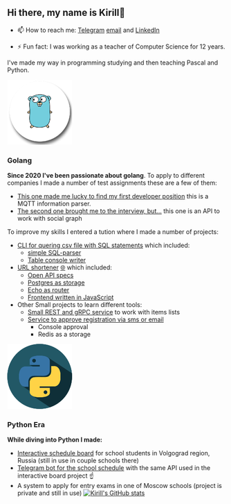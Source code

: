 ## Hi there, my name is Kirill👋

- 📫 How to reach me: [Telegram](https://t.me/xfiendx4life) [email](mailto:xfiendx4life@gmail.com) and [LinkedIn](https://www.linkedin.com/in/xfiendx4life/)
<!-- - 😄 Pronouns: ... -->
- ⚡ Fun fact: I was working as a teacher of Computer Science for 12 years.

I've made my way in programming studying and then teaching Pascal and Python.

![pnegg.png](./go.png)
### Golang
__Since 2020 I've been passionate about golang__.
To apply to different companies I made a number of test assignments these are a few of them:
* [This one made me lucky to find my first developer position](https://github.com/xfiendx4life/pony_test) this is a MQTT information parser.
* [The second one brought me to the interview, but...](https://github.com/xfiendx4life/media_tel_test) this one is an API to work with social graph

To improve my skills I entered a tution where I made a number of projects:
* [CLI for quering csv file with SQL statements](https://github.com/xfiendx4life/gb_go_best_final) which included:
  *  [simple SQL-parser](https://github.com/xfiendx4life/gb_go_best_final/blob/master/pkg/sqlparser/service.go)
  *  [Table console writer](https://github.com/xfiendx4life/gb_go_best_final/blob/master/pkg/consolewriter/consolewriter.go)
* [URL shortener](https://github.com/xfiendx4life/gb_go_backend_final) [🌐](https://shrtnergb.herokuapp.com/web/generate) which included:
  * [Open API specs](https://github.com/xfiendx4life/gb_go_backend_final/blob/master/api/api.yml)
  * [Postgres as storage](https://github.com/xfiendx4life/gb_go_backend_final/tree/master/storage)
  * [Echo as router](https://github.com/xfiendx4life/gb_go_backend_final/blob/master/cmd/shrtener/app/api.go)
  * [Frontend written in JavaScript](https://github.com/xfiendx4life/gb_go_backend_final/tree/master/web)
* Other Small projects to learn different tools:
  * [Small REST and gRPC service](https://github.com/xfiendx4life/gb_back_2_hw/tree/rest/hw9) to work with items lists
  * [Service to approve registration via sms or email](https://github.com/xfiendx4life/gb_back_2_hw/tree/rest/hw6)
    * Console approval
    * Redis as a storage

![Python](./python.png)
### Python Era
__While diving into Python I made:__
* [Interactive schedule board](https://github.com/xfiendx4life/schedulesite) for school students in Volgograd region, Russia (still in use in couple schools there)
* [Telegram bot for the school schedule](https://github.com/xfiendx4life/schedulebot) with the same API used in the interactive board project ☝️
* A system to apply for entry exams in one of Moscow schools (project is private and still in use)
[![Kirill's GitHub stats](https://github-readme-stats.vercel.app/api?username=xfiendx4life&show_icons=true&theme=transparent)](https://github.com/anuraghazra/github-readme-stats)
